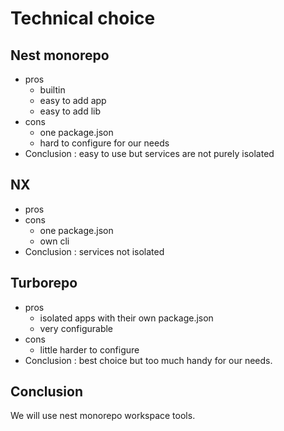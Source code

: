 # Technical choice

## Nest monorepo

- pros
  - builtin
  - easy to add app
  - easy to add lib
- cons
  - one package.json
  - hard to configure for our needs
- Conclusion : easy to use but services are not purely isolated

## NX

- pros
- cons
  - one package.json
  - own cli
- Conclusion : services not isolated

## Turborepo

- pros
  - isolated apps with their own package.json
  - very configurable
- cons
  - little harder to configure
- Conclusion : best choice but too much handy for our needs.

## Conclusion

We will use nest monorepo workspace tools.
